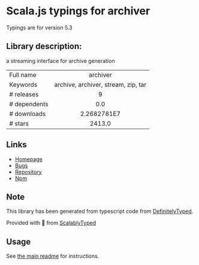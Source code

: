 
# Scala.js typings for archiver

Typings are for version 5.3

## Library description:
a streaming interface for archive generation

|                    |                 |
| ------------------ | :-------------: |
| Full name          | archiver |
| Keywords           | archive, archiver, stream, zip, tar |
| # releases         | 9 |
| # dependents       | 0.0 |
| # downloads        | 2.2682781E7 |
| # stars            | 2413.0 |

## Links
- [Homepage](https://github.com/archiverjs/node-archiver)
- [Bugs](https://github.com/archiverjs/node-archiver/issues)
- [Repository](https://github.com/archiverjs/node-archiver)
- [Npm](https://www.npmjs.com/package/archiver)
    


## Note
This library has been generated from typescript code from [DefinitelyTyped](https://definitelytyped.org).

Provided with :purple_heart: from [ScalablyTyped](https://github.com/oyvindberg/ScalablyTyped)

## Usage
See [the main readme](../../readme.md) for instructions.


